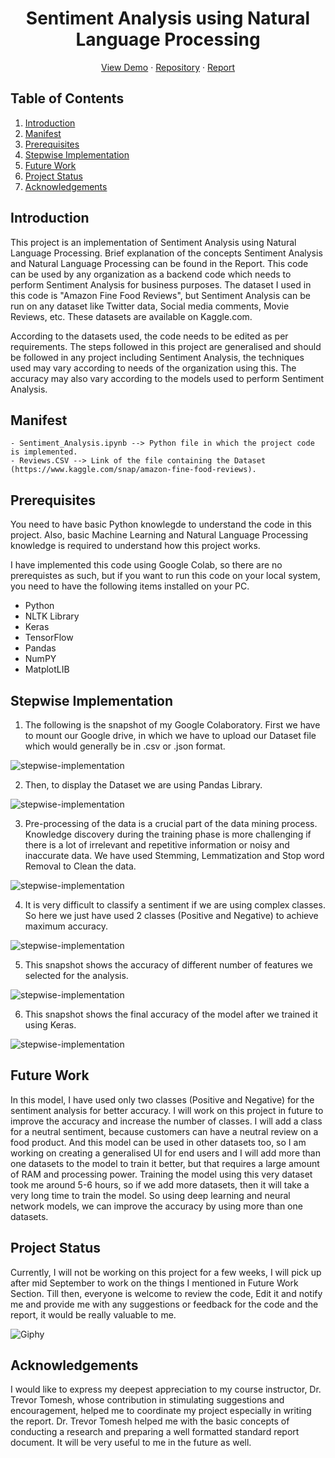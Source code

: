 <h1 align="center"> Sentiment Analysis using Natural Language Processing </h1>

<p align="center">
    <a href=" " title="Sentiment Analysis">View Demo</a>
    ·
    <a href="https://github.com/prithvi-jhala/Sentiment_Analysis_Using_Natural_Language_Processing" title="Sentiment Analysis">Repository</a>
    ·
    <a href="https://github.com/prithvi-jhala/Sentiment_Analysis_Using_Natural_Language_Processing/blob/main/Project_Report.pdf" title="Sentiment Analysis">Report</a>
</p>


## Table of Contents

1. [Introduction](#introduction)
2. [Manifest](#manifest)
3. [Prerequisites](#prerequisites)
4. [Stepwise Implementation](#stepwise-implementation)
5. [Future Work](#future-work)
6. [Project Status](#project-status)
7. [Acknowledgements](#acknowledgements)



## Introduction

This project is an implementation of Sentiment Analysis using Natural Language Processing. Brief explanation of the concepts Sentiment Analysis and Natural Language Processing can be found in the Report. This code can be used by any organization as a backend code which needs to perform Sentiment Analysis for business purposes. The dataset I used in this code is "Amazon Fine Food Reviews", but Sentiment Analysis can be run on any dataset like Twitter data, Social media comments, Movie Reviews, etc. These datasets are available on Kaggle.com. 

According to the datasets used, the code needs to be edited as per requirements. The steps followed in this project are generalised and should be followed in any project including Sentiment Analysis, the techniques used may vary according to needs of the organization using this. The accuracy may also vary according to the models used to perform Sentiment Analysis.



## Manifest

```
- Sentiment_Analysis.ipynb --> Python file in which the project code is implemented.
- Reviews.CSV --> Link of the file containing the Dataset (https://www.kaggle.com/snap/amazon-fine-food-reviews). 

```

## Prerequisites

You need to have basic Python knowlegde to understand the code in this project. Also, basic Machine Learning and Natural Language Processing knowledge is required to understand how this project works.

I have implemented this code using Google Colab, so there are no prerequistes as such, but if you want to run this code on your local system, you need to have the following items installed on your PC. 

- Python
- NLTK Library
- Keras
- TensorFlow
- Pandas
- NumPY
- MatplotLIB

## Stepwise Implementation

1. The following is the snapshot of my Google Colaboratory. First we have to mount our Google drive, in which we have to upload our Dataset file which would generally be in .csv or .json format. 

![stepwise-implementation](Images/snapshot1.png)

2. Then, to display the Dataset we are using Pandas Library. 

![stepwise-implementation](Images/snapshot2.png)

3. Pre-processing of the data is a crucial part of the data mining process. Knowledge discovery during the training phase is more challenging if there is a lot of irrelevant and repetitive information or noisy and inaccurate data. We have used Stemming, Lemmatization and Stop word Removal to Clean the data.

![stepwise-implementation](Images/snapshot3.png)

4. It is very difficult to classify a sentiment if we are using complex classes. So here we just have used 2 classes (Positive and Negative) to achieve maximum accuracy.

![stepwise-implementation](Images/snapshot4.png)

5. This snapshot shows the accuracy of different number of features we selected for the analysis.

![stepwise-implementation](Images/snapshot6.png)

6. This snapshot shows the final accuracy of the model after we trained it using Keras.

![stepwise-implementation](Images/snapshot8.png)

## Future Work

In this model, I have used only two classes (Positive and Negative) for the sentiment analysis for better accuracy. I will work on this project in future to improve the accuracy and increase the number of classes. I will add a class for a neutral sentiment, because customers can have a neutral review on a food product. And this model can be used in other datasets too, so I am working on creating a generalised UI for end users and I will add more than one datasets to the model to train it better, but that requires a large amount of RAM and processing power. Training the model using this very dataset took me around 5-6 hours, so if we add more datasets, then it will take a very long time to train the model. So using deep learning and neural network models, we can improve the accuracy by using more than one datasets.

## Project Status

Currently, I will not be working on this project for a few weeks, I will pick up after mid September to work on the things I mentioned in Future Work Section. Till then, everyone is welcome to review the code, Edit it and notify me and provide me with any suggestions or feedback for the code and the report, it would be really valuable to me.

![Giphy](https://media.giphy.com/media/3oEdva9BUHPIs2SkGk/source.gif) 

## Acknowledgements

I would like to express my deepest appreciation to my course instructor, Dr. Trevor Tomesh, whose contribution in stimulating suggestions and encouragement, helped me to coordinate my project especially in writing the report. Dr. Trevor Tomesh helped me with the basic concepts of conducting a research and preparing a well formatted standard report document. It will be very useful to me in the future as well.













​    

